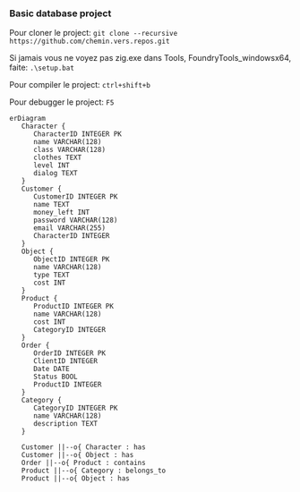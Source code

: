 ###  Basic database project

Pour cloner le project:
`git clone --recursive https://github.com/chemin.vers.repos.git`

Si jamais vous ne voyez pas zig.exe dans Tools, FoundryTools_windowsx64, faite:
`.\setup.bat`

Pour compiler le project:
`ctrl+shift+b`

Pour debugger le project:
`F5`

```mermaid
erDiagram
   Character {
      CharacterID INTEGER PK
      name VARCHAR(128)
      class VARCHAR(128)
      clothes TEXT
      level INT
      dialog TEXT
   }
   Customer {
      CustomerID INTEGER PK
      name TEXT
      money_left INT
      password VARCHAR(128)
      email VARCHAR(255)
      CharacterID INTEGER
   }
   Object {
      ObjectID INTEGER PK
      name VARCHAR(128)
      type TEXT
      cost INT
   }
   Product {
      ProductID INTEGER PK
      name VARCHAR(128)
      cost INT
      CategoryID INTEGER
   }
   Order {
      OrderID INTEGER PK
      ClientID INTEGER
      Date DATE
      Status BOOL
      ProductID INTEGER
   }
   Category {
      CategoryID INTEGER PK
      name VARCHAR(128)
      description TEXT
   }

   Customer ||--o{ Character : has
   Customer ||--o{ Object : has
   Order ||--o{ Product : contains
   Product ||--o{ Category : belongs_to
   Product ||--o{ Object : has


```
